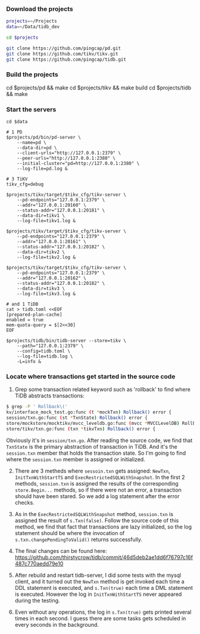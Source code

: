 ### Download the projects

```sh
projects=~/Projects
data=~/Data/tidb_dev

cd $projects

git clone https://github.com/pingcap/pd.git
git clone https://github.com/tikv/tikv.git
git clone https://github.com/pingcap/tidb.git
```

### Build the projects
cd $projects/pd && make
cd $projects/tikv && make build
cd $projects/tidb && make

### Start the servers
```
cd $data

# 1 PD
$projects/pd/bin/pd-server \
    --name=pd \
    --data-dir=pd \
    --client-urls="http://127.0.0.1:2379" \
    --peer-urls="http://127.0.0.1:2380" \
    --initial-cluster="pd=http://127.0.0.1:2380" \
    --log-file=pd.log &

# 3 TiKV
tikv_cfg=debug

$projects/tikv/target/$tikv_cfg/tikv-server \
    --pd-endpoints="127.0.0.1:2379" \
    --addr="127.0.0.1:20160" \
    --status-addr="127.0.0.1:20181" \
    --data-dir=tikv1 \
    --log-file=tikv1.log &

$projects/tikv/target/$tikv_cfg/tikv-server \
    --pd-endpoints="127.0.0.1:2379" \
    --addr="127.0.0.1:20161" \
    --status-addr="127.0.0.1:20182" \
    --data-dir=tikv2 \
    --log-file=tikv2.log &

$projects/tikv/target/$tikv_cfg/tikv-server \
    --pd-endpoints="127.0.0.1:2379" \
    --addr="127.0.0.1:20162" \
    --status-addr="127.0.0.1:20182" \
    --data-dir=tikv3 \
    --log-file=tikv3.log &

# and 1 TiDB
cat > tidb.toml <<EOF
[prepared-plan-cache]
enabled = true
mem-quota-query = $[2<<30]
EOF

$projects/tidb/bin/tidb-server --store=tikv \
    --path="127.0.0.1:2379" \
    --config=tidb.toml \
    --log-file=tidb.log \
    -L=info &
```

### Locate where transactions get started in the source code
1. Grep some transaction related keyword such as 'rollback' to find where TiDB abstracts transactions:
```sh
$ grep -P ' Rollback\('
kv/interface_mock_test.go:func (t *mockTxn) Rollback() error {
session/txn.go:func (st *TxnState) Rollback() error {
store/mockstore/mocktikv/mvcc_leveldb.go:func (mvcc *MVCCLevelDB) Rollback(keys [][]byte, startTS uint64) error {
store/tikv/txn.go:func (txn *tikvTxn) Rollback() error {
```
Obviously it's in `session/txn.go`. After reading the source code, we find that `TxnState` is the primary abstraction of transaction in TiDB. And it's the `session.txn` member that holds the transaction state. So I'm going to find where the `session.txn` member is assigned or initialized.

2. There are 3 metheds where `sessoin.txn` gets assigned: `NewTxn`, `InitTxnWithStartTS` and `ExecRestrictedSQLWithSnapshot`. In the first 2 methods, `session.txn` is assigned the results of the corresponding `store.Begin...` methods, so if there were not an error, a transaction should have been stared. So we add a log statement after the error checks.

3. As in the `ExecRestrictedSQLWithSnapshot` method, `session.txn` is assigned the result of `s.Txn(false)`. Follow the source code of this method, we find that fact that transactions are lazy initialized, so the log statement should be where the invocation of `s.txn.changePendingToValid()` returns successfully.

4. The final changes can be found here: https://github.com/thirstycrow/tidb/commit/46d5deb2ae1dd6f76797c16f487c770aedd79e10

5. After rebuild and restart tidb-server, I did some tests with the mysql client, and it turned out the `NewTxn` method is get invoked each time a DDL statement is executed, and `s.Txn(true)` each time a DML statement is executed. However the log in `InitTxnWithStartTS` never appeared during the testing.

6. Even without any operations, the log in `s.Txn(true)` gets printed several times in each second. I guess there are some tasks gets scheduled in every seconds in the background.
